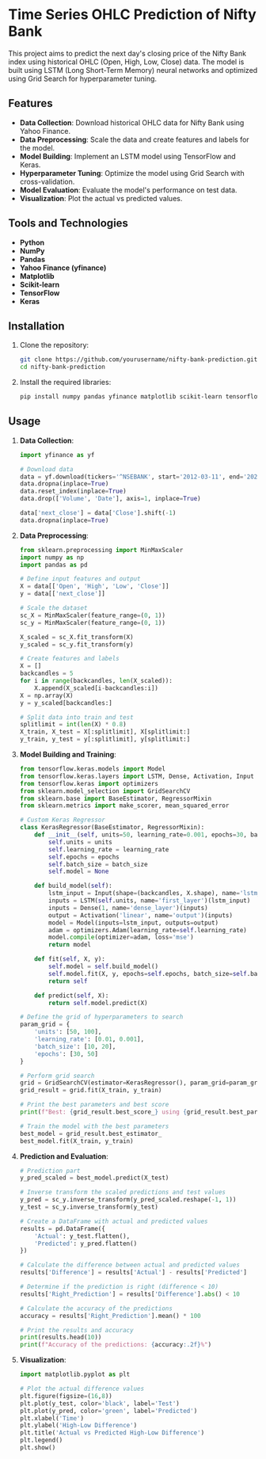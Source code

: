 # Time Series OHLC Prediction of Nifty Bank

This project aims to predict the next day's closing price of the Nifty Bank index using historical OHLC (Open, High, Low, Close) data. The model is built using LSTM (Long Short-Term Memory) neural networks and optimized using Grid Search for hyperparameter tuning.

## Features

- **Data Collection**: Download historical OHLC data for Nifty Bank using Yahoo Finance.
- **Data Preprocessing**: Scale the data and create features and labels for the model.
- **Model Building**: Implement an LSTM model using TensorFlow and Keras.
- **Hyperparameter Tuning**: Optimize the model using Grid Search with cross-validation.
- **Model Evaluation**: Evaluate the model's performance on test data.
- **Visualization**: Plot the actual vs predicted values.

## Tools and Technologies

- **Python**
- **NumPy**
- **Pandas**
- **Yahoo Finance (yfinance)**
- **Matplotlib**
- **Scikit-learn**
- **TensorFlow**
- **Keras**

## Installation

1. Clone the repository:
    ```bash
    git clone https://github.com/yourusername/nifty-bank-prediction.git
    cd nifty-bank-prediction
    ```

2. Install the required libraries:
    ```bash
    pip install numpy pandas yfinance matplotlib scikit-learn tensorflow
    ```

## Usage

1. **Data Collection**:
    ```python
    import yfinance as yf

    # Download data
    data = yf.download(tickers='^NSEBANK', start='2012-03-11', end='2022-07-10')
    data.dropna(inplace=True)
    data.reset_index(inplace=True)
    data.drop(['Volume', 'Date'], axis=1, inplace=True)

    data['next_close'] = data['Close'].shift(-1)
    data.dropna(inplace=True)
    ```

2. **Data Preprocessing**:
    ```python
    from sklearn.preprocessing import MinMaxScaler
    import numpy as np
    import pandas as pd

    # Define input features and output
    X = data[['Open', 'High', 'Low', 'Close']]
    y = data[['next_close']]

    # Scale the dataset
    sc_X = MinMaxScaler(feature_range=(0, 1))
    sc_y = MinMaxScaler(feature_range=(0, 1))

    X_scaled = sc_X.fit_transform(X)
    y_scaled = sc_y.fit_transform(y)

    # Create features and labels
    X = []
    backcandles = 5
    for i in range(backcandles, len(X_scaled)):
        X.append(X_scaled[i-backcandles:i])
    X = np.array(X)
    y = y_scaled[backcandles:]

    # Split data into train and test
    splitlimit = int(len(X) * 0.8)
    X_train, X_test = X[:splitlimit], X[splitlimit:]
    y_train, y_test = y[:splitlimit], y[splitlimit:]
    ```

3. **Model Building and Training**:
    ```python
    from tensorflow.keras.models import Model
    from tensorflow.keras.layers import LSTM, Dense, Activation, Input
    from tensorflow.keras import optimizers
    from sklearn.model_selection import GridSearchCV
    from sklearn.base import BaseEstimator, RegressorMixin
    from sklearn.metrics import make_scorer, mean_squared_error

    # Custom Keras Regressor
    class KerasRegressor(BaseEstimator, RegressorMixin):
        def __init__(self, units=50, learning_rate=0.001, epochs=30, batch_size=15):
            self.units = units
            self.learning_rate = learning_rate
            self.epochs = epochs
            self.batch_size = batch_size
            self.model = None

        def build_model(self):
            lstm_input = Input(shape=(backcandles, X.shape), name='lstm_input')
            inputs = LSTM(self.units, name='first_layer')(lstm_input)
            inputs = Dense(1, name='dense_layer')(inputs)
            output = Activation('linear', name='output')(inputs)
            model = Model(inputs=lstm_input, outputs=output)
            adam = optimizers.Adam(learning_rate=self.learning_rate)
            model.compile(optimizer=adam, loss='mse')
            return model

        def fit(self, X, y):
            self.model = self.build_model()
            self.model.fit(X, y, epochs=self.epochs, batch_size=self.batch_size, verbose=0)
            return self

        def predict(self, X):
            return self.model.predict(X)

    # Define the grid of hyperparameters to search
    param_grid = {
        'units': [50, 100],
        'learning_rate': [0.01, 0.001],
        'batch_size': [10, 20],
        'epochs': [30, 50]
    }

    # Perform grid search
    grid = GridSearchCV(estimator=KerasRegressor(), param_grid=param_grid, cv=3, scoring=make_scorer(mean_squared_error, greater_is_better=False))
    grid_result = grid.fit(X_train, y_train)

    # Print the best parameters and best score
    print(f"Best: {grid_result.best_score_} using {grid_result.best_params_}")

    # Train the model with the best parameters
    best_model = grid_result.best_estimator_
    best_model.fit(X_train, y_train)
    ```

4. **Prediction and Evaluation**:
    ```python
    # Prediction part
    y_pred_scaled = best_model.predict(X_test)

    # Inverse transform the scaled predictions and test values
    y_pred = sc_y.inverse_transform(y_pred_scaled.reshape(-1, 1))
    y_test = sc_y.inverse_transform(y_test)

    # Create a DataFrame with actual and predicted values
    results = pd.DataFrame({
        'Actual': y_test.flatten(),
        'Predicted': y_pred.flatten()
    })

    # Calculate the difference between actual and predicted values
    results['Difference'] = results['Actual'] - results['Predicted']

    # Determine if the prediction is right (difference < 10)
    results['Right_Prediction'] = results['Difference'].abs() < 10

    # Calculate the accuracy of the predictions
    accuracy = results['Right_Prediction'].mean() * 100

    # Print the results and accuracy
    print(results.head(10))
    print(f"Accuracy of the predictions: {accuracy:.2f}%")
    ```

5. **Visualization**:
    ```python
    import matplotlib.pyplot as plt

    # Plot the actual difference values
    plt.figure(figsize=(16,8))
    plt.plot(y_test, color='black', label='Test')
    plt.plot(y_pred, color='green', label='Predicted')
    plt.xlabel('Time')
    plt.ylabel('High-Low Difference')
    plt.title('Actual vs Predicted High-Low Difference')
    plt.legend()
    plt.show()
    ```


